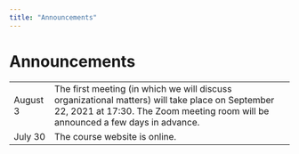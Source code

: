 ```yaml
---
title: "Announcements"
---
```


# Announcements

<table class="announcements-table">
    <tr>
        <td><time datetime="2021-08-03">August 3</time></td>
        <td>The first meeting (in which we will discuss organizational matters) will take place on September 22, 2021 at 17:30. The Zoom meeting room will be announced a few days in advance.</td>
    </tr>
    <tr>
        <td><time datetime="2021-07-30">July 30</time></td>
        <td>The course website is online.</td>
    </tr>
</table>
